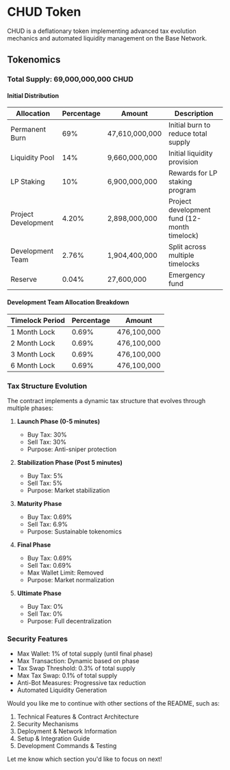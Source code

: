 # CHUD Token

CHUD is a deflationary token implementing advanced tax evolution mechanics and automated liquidity management on the Base Network.

## Tokenomics

### Total Supply: 69,000,000,000 CHUD

#### Initial Distribution
| Allocation | Percentage | Amount | Description |
|------------|------------|---------|-------------|
| Permanent Burn | 69% | 47,610,000,000 | Initial burn to reduce total supply |
| Liquidity Pool | 14% | 9,660,000,000 | Initial liquidity provision |
| LP Staking | 10% | 6,900,000,000 | Rewards for LP staking program |
| Project Development | 4.20% | 2,898,000,000 | Project development fund (12-month timelock) |
| Development Team | 2.76% | 1,904,400,000 | Split across multiple timelocks |
| Reserve | 0.04% | 27,600,000 | Emergency fund |

#### Development Team Allocation Breakdown
| Timelock Period | Percentage | Amount |
|-----------------|------------|---------|
| 1 Month Lock | 0.69% | 476,100,000 |
| 2 Month Lock | 0.69% | 476,100,000 |
| 3 Month Lock | 0.69% | 476,100,000 |
| 6 Month Lock | 0.69% | 476,100,000 |

### Tax Structure Evolution
The contract implements a dynamic tax structure that evolves through multiple phases:

1. **Launch Phase (0-5 minutes)**
   - Buy Tax: 30%
   - Sell Tax: 30%
   - Purpose: Anti-sniper protection

2. **Stabilization Phase (Post 5 minutes)**
   - Buy Tax: 5%
   - Sell Tax: 5%
   - Purpose: Market stabilization

3. **Maturity Phase**
   - Buy Tax: 0.69%
   - Sell Tax: 6.9%
   - Purpose: Sustainable tokenomics

4. **Final Phase**
   - Buy Tax: 0.69%
   - Sell Tax: 0.69%
   - Max Wallet Limit: Removed
   - Purpose: Market normalization

5. **Ultimate Phase**
   - Buy Tax: 0%
   - Sell Tax: 0%
   - Purpose: Full decentralization

### Security Features
- Max Wallet: 1% of total supply (until final phase)
- Max Transaction: Dynamic based on phase
- Tax Swap Threshold: 0.3% of total supply
- Max Tax Swap: 0.1% of total supply
- Anti-Bot Measures: Progressive tax reduction
- Automated Liquidity Generation

Would you like me to continue with other sections of the README, such as:
1. Technical Features & Contract Architecture
2. Security Mechanisms
3. Deployment & Network Information
4. Setup & Integration Guide
5. Development Commands & Testing

Let me know which section you'd like to focus on next!
